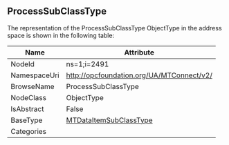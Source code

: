 <!-- objecttype -->
## ProcessSubClassType
  
<!-- end of text -->
The representation of the ProcessSubClassType ObjectType in the address space is shown in the following table:  

|Name|Attribute|
|---|---|
|NodeId|ns=1;i=2491|
|NamespaceUri|http://opcfoundation.org/UA/MTConnect/v2/|
|BrowseName|ProcessSubClassType|
|NodeClass|ObjectType|
|IsAbstract|False|
|BaseType|[MTDataItemSubClassType](../../ObjectTypes/MTDataItemSubClassType/readme.md)|
|Categories||


